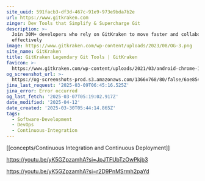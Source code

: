 ```yaml
---
site_uuid: 591facb3-df3d-467c-91e9-973e9bda7b2e
url: https://www.gitkraken.com
zinger: Dev Tools that Simplify & Supercharge Git
description: >-
  Join 30M+ developers who rely on GitKraken to move faster and collaborate more
  effectively
image: https://www.gitkraken.com/wp-content/uploads/2023/08/OG-3.png
site_name: GitKraken
title: GitKraken Legendary Git Tools | GitKraken
favicon: >-
  https://www.gitkraken.com/wp-content/uploads/2021/03/android-chrome-144x144-1.png
og_screenshot_url: >-
  https://og-screenshots-prod.s3.amazonaws.com/1366x768/80/false/6ae854199fdfc039fc39607e0a3f9991ecc9410f20b30490b9d9bf3a5ef1a39c.jpeg
jina_last_request: '2025-03-09T06:45:16.525Z'
jina_error: Error occurred
og_last_fetch: '2025-03-07T05:19:02.917Z'
date_modified: '2025-04-12'
date_created: '2025-03-30T05:44:14.865Z'
tags:
  - Software-Development
  - DevOps
  - Continuous-Integration
---
```














[[concepts/Continuous Integration and Continuous Deployment]]

https://youtu.be/yK5GZpzamhA?si=JpJTFUbTzOwPkjb3

https://youtu.be/yK5GZpzamhA?si=r2D9PnMSrmh2paYd